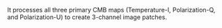It processes all three primary CMB maps (Temperature-I, Polarization-Q, and Polarization-U) to create 3-channel image patches.
